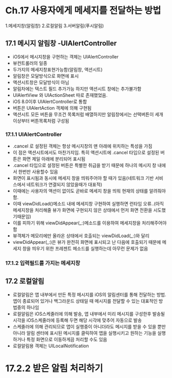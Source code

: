 # Ch.17 사용자에게 메세지를 전달하는 방법

1.메세지창(알림창)
2.로컬알림
3.서버알림(푸시알림)
## 17.1 메시지 알림창 -UIAlertController

- iOS에서 메시지창을 구현하는 객체는 UIAlertController
- 뷰컨트롤러의 일종
- 두가지의 메세지창표현가능함(알림창, 액션시트)
- 알림창은 모달방식으로 화면에 표시
- 액션시트창은 모달방식이 아님
- 알림차에는 텍스트 필드 추가가능 하지만 액션시트 창에는 추가불가함
- UIAlertView 와 UIActionSheet 따로 존재했었음.
- iOS 8.0이후 UIAlertController로 통합
- 버튼은 UIAlertAction 객체에 의해 구현됨
- 액션시트 모든 버튼을 무조건 목록처럼 배열하지만 알림창에서는 선택버튼이 세개이상부터 버튼목록처럼 구성됨

### 17.1.1 UIAlertController
- .cancel 로 설정된 객체는 항상 메시지창의 맨 아래에 위치하는 특성을 가짐
- 이 점은 액션시트에서도 마찬가지임. 특히 액션시트에 .cancel 타입으로 설정된 버튼은 화면 제일 아래에 분리되어 표시됨
- .cancel 타입으로 설정된 버튼은 특별한 취급을 받기 때문에 하나의 메시지 창 내에서 한번만 사용할수 있음
- 화면이 표시됨과 동시에 메세지 창을 띄워주어야 할 때가 있음(네트워크 기반 서비스에서 네트워크가 연결되지 않았을때가 대표적)
- 이때에는 사용자의 액션이 없이도 곧바로 메세지 창을 띄워 현재의 상태를 알려줘야함.
- 이때 viewDidLoad()메소드 내에 메세지창 구현하여 실행하면 런타임 오류..(아직 메세지창을 처리해줄 뷰가 화면에 구현되지 않은 상태에서 먼저 화면 전환을 시도했기때문임)
- 이를 피하기 위해 viewDidAppear(_:)메소드를 이용하여 메세지창을 처리해주어야 함
- 뷰객체가 메모리에만 올라온 상태에서 호출되는 viewDidLoad(_:)와 달리 
- viewDidAppear(_:)은 뷰가 완전히 화면에 표시되고 난 다음에 호출되기 때문에 메세지 창을 띄우기 위한 프레젠트 메소드를 실행하는데 아무런 문제가 없음 

### 17.1.2 입력필드를 가지는 메세지창

## 17.2 로컬알림
- 로컬알림은 앱 내부에서 만든 특정 메시지를 iOS의 알림센터를 통해 전달하는 방법. 앱이 종료되어 있거나 백그라운드 상태일 때 메시지를 전달할 수 있는 대표적인 방법중의 하나임
- 로컬알림은 iOS스케줄러에 의해 발송, 앱 내부에서 미리 메시지를 구성한후 발송될 시각을 iOS스케줄러에 등록해 두면 해당 시각에 맞추어 자동으로 발송
- 스케줄러에 의해 관리되므로 앱이 실행중이 아니더라도 메시지를 받을 수 있을 뿐만 아니라 알림 센터에 표시된 메시지를 클릭하여 앱을 실행시키고 원하는 기능을 실행하거나 특정 화면으로 이동하게끔 처리할 수도 있음
- 로컬알림용 객체는 UILocalNotification

# 17.2.2 받은 알림 처리하기
